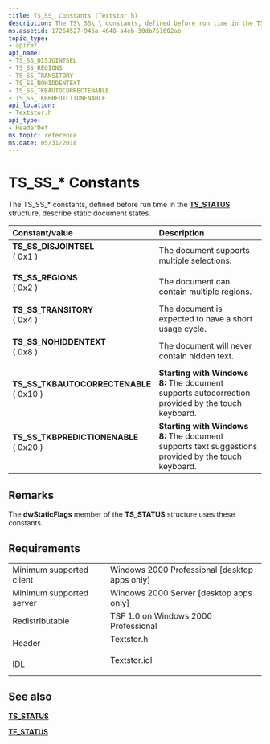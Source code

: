 ```yaml
---
title: TS_SS_ Constants (Textstor.h)
description: The TS\_SS\_\ constants, defined before run time in the TS\_STATUS structure, describe static document states.
ms.assetid: 17264527-946a-4648-a4eb-30db751602ab
topic_type:
- apiref
api_name:
- TS_SS_DISJOINTSEL
- TS_SS_REGIONS
- TS_SS_TRANSITORY
- TS_SS_NOHIDDENTEXT
- TS_SS_TKBAUTOCORRECTENABLE
- TS_SS_TKBPREDICTIONENABLE
api_location:
- Textstor.h
api_type:
- HeaderDef
ms.topic: reference
ms.date: 05/31/2018
---
```


# TS\_SS\_\* Constants

The TS\_SS\_\* constants, defined before run time in the [**TS\_STATUS**](/windows/desktop/api/Textstor/ns-textstor-ts_status) structure, describe static document states.



| Constant/value                                                                                                                                                                                                                                                      | Description                                                                                                    |
|:--------------------------------------------------------------------------------------------------------------------------------------------------------------------------------------------------------------------------------------------------------------------|:---------------------------------------------------------------------------------------------------------------|
| <span id="TS_SS_DISJOINTSEL"></span><span id="ts_ss_disjointsel"></span><dl> <dt>**TS\_SS\_DISJOINTSEL**</dt> <dt>( 0x1 )</dt> </dl>                             | The document supports multiple selections.<br/>                                                          |
| <span id="TS_SS_REGIONS"></span><span id="ts_ss_regions"></span><dl> <dt>**TS\_SS\_REGIONS**</dt> <dt>( 0x2 )</dt> </dl>                                         | The document can contain multiple regions.<br/>                                                          |
| <span id="TS_SS_TRANSITORY"></span><span id="ts_ss_transitory"></span><dl> <dt>**TS\_SS\_TRANSITORY**</dt> <dt>( 0x4 )</dt> </dl>                                | The document is expected to have a short usage cycle.<br/>                                               |
| <span id="TS_SS_NOHIDDENTEXT"></span><span id="ts_ss_nohiddentext"></span><dl> <dt>**TS\_SS\_NOHIDDENTEXT**</dt> <dt>( 0x8 )</dt> </dl>                          | The document will never contain hidden text.<br/>                                                        |
| <span id="TS_SS_TKBAUTOCORRECTENABLE"></span><span id="ts_ss_tkbautocorrectenable"></span><dl> <dt>**TS\_SS\_TKBAUTOCORRECTENABLE**</dt> <dt>( 0x10 )</dt> </dl> | **Starting with Windows 8:** The document supports autocorrection provided by the touch keyboard.<br/>   |
| <span id="TS_SS_TKBPREDICTIONENABLE"></span><span id="ts_ss_tkbpredictionenable"></span><dl> <dt>**TS\_SS\_TKBPREDICTIONENABLE**</dt> <dt>( 0x20 )</dt> </dl>    | **Starting with Windows 8:** The document supports text suggestions provided by the touch keyboard.<br/> |



## Remarks

The **dwStaticFlags** member of the **TS\_STATUS** structure uses these constants.

## Requirements



|                                     |                                                                                         |
|-------------------------------------|-----------------------------------------------------------------------------------------|
| Minimum supported client<br/> | Windows 2000 Professional \[desktop apps only\]<br/>                              |
| Minimum supported server<br/> | Windows 2000 Server \[desktop apps only\]<br/>                                    |
| Redistributable<br/>          | TSF 1.0 on Windows 2000 Professional<br/>                                         |
| Header<br/>                   | <dl> <dt>Textstor.h</dt> </dl>   |
| IDL<br/>                      | <dl> <dt>Textstor.idl</dt> </dl> |



## See also

<dl> <dt>

[**TS\_STATUS**](/windows/desktop/api/Textstor/ns-textstor-ts_status)
</dt> <dt>

[**TF\_STATUS**](/previous-versions/windows/desktop/legacy/ms629192(v=vs.85))
</dt> </dl>

 

